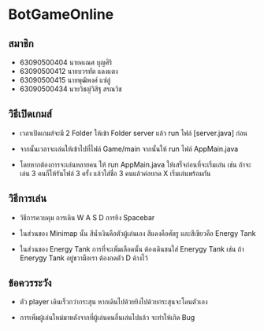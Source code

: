 # BotGameOnline

## สมาชิก
- 63090500404 นายคเณศ บุญศิริ
- 63090500412 นายบวรทัต แดงแตง
- 63090500415 นายพุฒิพงศ์ แซ่ลู่
- 63090500434 นายวิชญ์วิสิฐ สรณวิช

## วิธีเปิดเกมส์
- เวลาเปิดเกมส์จะมี 2 Folder ให้เข้า Folder server แล้ว run ไฟล์ [server.java] ก่อน

- จากนั้นเวลาจะเล่นให้เข้าไปที่ไฟล์ Game/main จากนั้นให้ run ไฟล์ AppMain.java 

- โดยหากต้องการจะเล่นหลายคน ให้ run AppMain.java ให้เสร็จก่อนที่จะเริ่มเล่น เช่น ถ้าจะเล่น 3 คนก็ให้รันไฟล์ 3 ครั้ง แล้วใส่ชื่อ 3 คนแล้วค่อยกด X เริ่มเล่นพร้อมกัน

## วิธีการเล่น

- วิธีการควบคุม การเดิน W A S D การยิง Spacebar

- ในส่วนของ Minimap นั้น สีน้ำเงินคือตัวผู้เล่นเอง สีแดงคือศัตรู และสีเขียวคือ Energy Tank

- ในส่วนของ Energy Tank การที่จะเพิ่มเลือดนั้น ต้องเดินชนใส่ Enerygy Tank เช่น ถ้า Enerygy Tank อยู่ขวามือเรา ต้องกดตัว D ค้างไว้

## ข้อควรระวัง 
- ตัว player เดินเร็วกว่ากระสุน หากเดินไปด้วยยิงไปด้วยกระสุนจะโดนตัวเอง

- การเพิ่มผู้เล่นใหม่มาหลังจากที่ผู้เล่นคนอื่นเล่นไปแล้ว จะทำให้เกิด Bug
